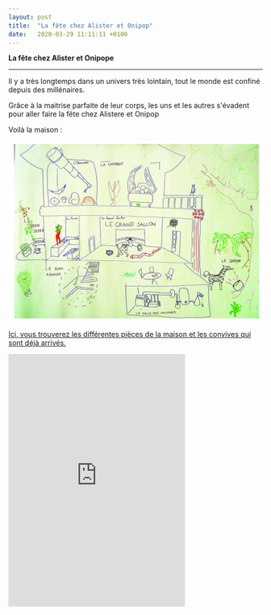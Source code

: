 ```yaml
---
layout: post
title:  "La fête chez Alister et Onipop"
date:   2020-03-29 11:11:11 +0100
---
```


**La fête chez Alister et Onipope**

***
Il y a très longtemps dans un univers très lointain, tout le monde est confiné depuis des millénaires.

Grâce à la maitrise parfaite de leur corps, les uns et les autres s'évadent pour aller faire la fête chez Alistere et Onipop 

Voilà la maison : 

![La Maison](https://github.com/edacook/Alistere-et-Onipop/blob/master/assets/PlanAeO.jpg)

[Ici, vous trouverez les différentes pièces de la maison et les convives qui sont déjà arrivés.](https://discordapp.com/widget?id=693546396409659442)

<iframe src="https://discordapp.com/widget?id=693546396409659442&theme=dark" width="350" height="500" allowtransparency="true" frameborder="0"></iframe>

